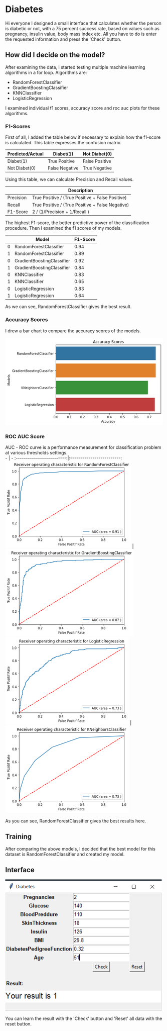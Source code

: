 # Diabetes
Hi everyone
I designed a small interface that calculates whether the person is diabetic or not, with a 75 percent success rate, based on values such as pregnancy, insulin value, body mass index etc. 
All you have to do is enter the requested information and press the 'Check' button.
## How did I decide on the model?
After examining the data, I started testing multiple machine learning algorithms in a for loop. Algorithms are:
* RandomForestClassifier
* GradientBoostingClassifier
* KNNClassifier
* LogisticRegression

I examined individual f1 scores, accuracy score and roc auc plots for these algorithms.
### F1-Scores
First of all, I added the table below if necessary to explain how the f1-score is calculated. This table expresses the confusion matrix.



| Predicted/Actual | Diabet(1)      |  Not Diabet(0) |        
|------------------| ---------------| ---------------|        
|     Diabet(1)    | True Positive  | False Positive |          
|  Not Diabet(0)   | False Negative | True Negative  |

Using this table, we can calculate Precision and Recall values.

|  | Description |
| --- | --- |
| Precision | True Positive / (True Positive + False Positive) |
| Recall| True Positive / (True Positive + False Negative) |
| F1-Score| 2 / (1/Precision + 1/Recall ) |

The highest F1-score, the better predictive power of the classification procedure. 
Then I examined the f1 scores of my models.

|   | Model                  | F1-Score | 
|------| ---| -----|   
| 0 | RandomForestClassifier | 0.94 |
| 1 | RandomForestClassifier | 0.89 |
| 0 | GradientBoostingClassifier | 0.92 |
| 1 | GradientBoostingClassifier | 0.84 |
| 0 | KNNClassifier | 0.83 |
| 1 | KNNClassifier | 0.65 |
| 0 | LogisticRegression | 0.83 |
| 1 | LogisticRegression| 0.64 |

As we can see, RandomForestClassifier gives the best result.
### Accuracy Scores 
I drew a bar chart to compare the accuracy scores of the models.

![](/images/barplot.png)


### ROC AUC Score
AUC - ROC curve is a performance measurement for classification problem at various thresholds settings.  
         - |  -
:-------------------------:|:-------------------------:
![](/images/randomforest_roc.png)  |  ![](/images/gradientboosting_roc.png)
![](/images/logic_roc.png)  |  ![](/images/knn_roc.png)

As you can see, RandomForestClassifier gives the best results here.

## Training 
After comparing the above models, I decided that the best model for this dataset is RandomForestClassifier and created my model.

## Interface 

![](/images/diabetes_readme.png)

You can learn the result with the 'Check' button and 'Reset' all data with the reset button.
